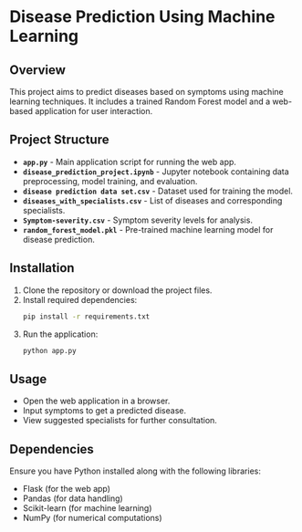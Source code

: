 # Disease Prediction Using Machine Learning

## Overview
This project aims to predict diseases based on symptoms using machine learning techniques. It includes a trained Random Forest model and a web-based application for user interaction.

## Project Structure
- **`app.py`** - Main application script for running the web app.
- **`disease_prediction_project.ipynb`** - Jupyter notebook containing data preprocessing, model training, and evaluation.
- **`disease prediction data set.csv`** - Dataset used for training the model.
- **`diseases_with_specialists.csv`** - List of diseases and corresponding specialists.
- **`Symptom-severity.csv`** - Symptom severity levels for analysis.
- **`random_forest_model.pkl`** - Pre-trained machine learning model for disease prediction.

## Installation
1. Clone the repository or download the project files.
2. Install required dependencies:
   ```sh
   pip install -r requirements.txt
   ```
3. Run the application:
   ```sh
   python app.py
   ```

## Usage
- Open the web application in a browser.
- Input symptoms to get a predicted disease.
- View suggested specialists for further consultation.

## Dependencies
Ensure you have Python installed along with the following libraries:
- Flask (for the web app)
- Pandas (for data handling)
- Scikit-learn (for machine learning)
- NumPy (for numerical computations)



